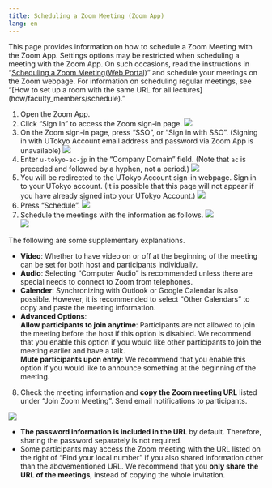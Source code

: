 ```yaml
---
title: Scheduling a Zoom Meeting (Zoom App)
lang: en
---
```

This page provides information on how to schedule a Zoom Meeting with the Zoom App. Settings options may be restricted when scheduling a meeting with the Zoom App. On such occasions, read the instructions in “[Scheduling a Zoom Meeting(Web Portal)](create_room)” and schedule your meetings on the Zoom webpage. For information on scheduling regular meetings, see “[How to set up a room with the same URL for all lectures] (how/faculty_members/schedule).”

1. Open the Zoom App.
2. Click “Sign In” to access the Zoom sign-in page.
  ![](img/en_zoom_signin_4.png)
3. On the Zoom sign-in page, press “SSO”, or “Sign in with SSO”. (Signing in with UTokyo Account email address and password via Zoom App is unavailable)
  ![](img/en_zoom_signin_5.png)
4. Enter `u-tokyo-ac-jp` in the “Company Domain” field. (Note that `ac` is preceded and followed by a hyphen, not a period.)
  ![](img/en_zoom_signin_6.png)
5. You will be redirected to the UTokyo Account sign-in webpage. Sign in to your UTokyo account. (It is possible that this page will not appear if you have already signed into your UTokyo Account.)
  ![](img/en_zoom_signin_2.png)
6. Press “Schedule”.
  ![](img/en_zoom_top2.png)
7. Schedule the meetings with the information as follows.
  ![](img/en_zoom_schedule.png)  
  ![](img/en_zoom_schedule_detail.png) 

  The following are some supplementary explanations.
  * **Video**: Whether to have video on or off at the beginning of the meeting can be set for both host and participants individually.
  * **Audio**: Selecting “Computer Audio” is recommended unless there are special needs to connect to Zoom from telephones.
  * **Calender**: Synchronizing with Outlook or Google Calendar is also possible. However, it is recommended to select “Other Calendars” to copy and paste the meeting information.
  * **Advanced Options**:  
    **Allow participants to join anytime**: Participants are not allowed to join the meeting before the host if this option is disabled. We recommend that you enable this option if you would like other participants to join the meeting earlier and have a talk.  
    **Mute participants upon entry**: We recommend that you enable this option if you would like to announce something at the beginning of the meeting.

8. Check the meeting information and **copy the Zoom meeting URL** listed under “Join Zoom Meeting”. Send email notifications to participants.

  ![](/zoom/img/zoom_schedule_info.png)

* **The password information is included in the URL** by default. Therefore, sharing the password separately is not required. 
* Some participants may access the Zoom meeting with the URL listed on the right of “Find your local number” if you also shared information other than the abovementioned URL. We recommend that you **only share the URL of the meetings**, instead of copying the whole invitation.
